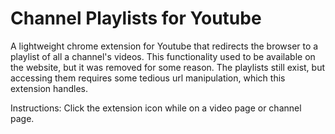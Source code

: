 # Channel Playlists for Youtube
 A lightweight chrome extension for Youtube that redirects the browser to a playlist of all a channel's videos. This functionality used to be available on the website, but it was removed for some reason. The playlists still exist, but accessing them requires some tedious url manipulation, which this extension handles.

 Instructions:
 Click the extension icon while on a video page or channel page.
